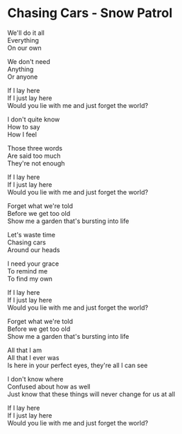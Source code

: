 # Chasing Cars - Snow Patrol

We'll do it all\
Everything\
On our own

We don't need\
Anything\
Or anyone

If I lay here\
If I just lay here\
Would you lie with me and just forget the world?

I don't quite know\
How to say\
How I feel

Those three words\
Are said too much\
They're not enough

If I lay here\
If I just lay here\
Would you lie with me and just forget the world?

Forget what we're told\
Before we get too old\
Show me a garden that's bursting into life

Let's waste time\
Chasing cars\
Around our heads

I need your grace\
To remind me\
To find my own

If I lay here\
If I just lay here\
Would you lie with me and just forget the world?

Forget what we're told\
Before we get too old\
Show me a garden that's bursting into life

All that I am\
All that I ever was\
Is here in your perfect eyes, they're all I can see

I don't know where\
Confused about how as well\
Just know that these things will never change for us at all

If I lay here\
If I just lay here\
Would you lie with me and just forget the world?